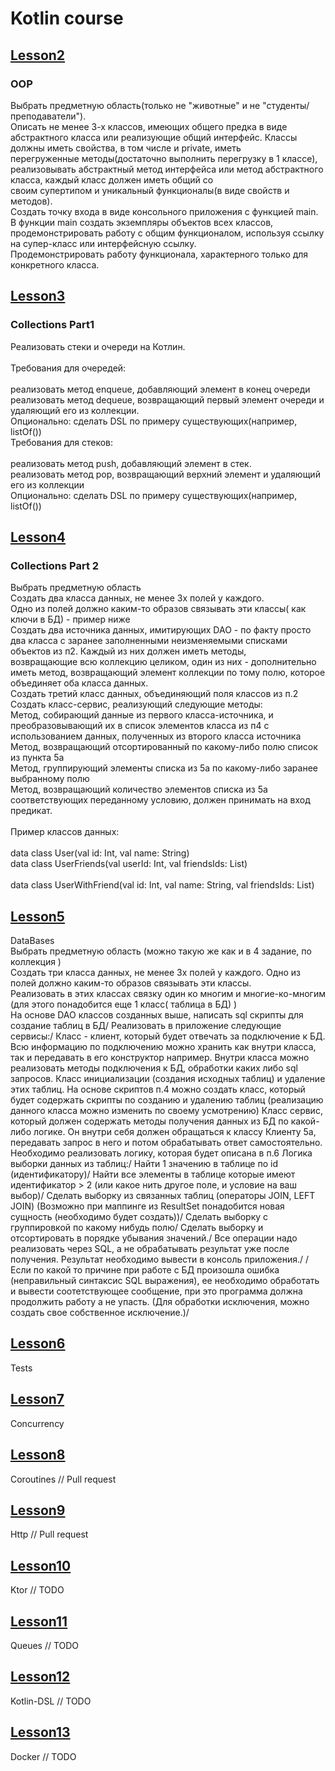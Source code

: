# Kotlin course
## [Lesson2](https://github.com/mk17ru/Kotlin-Tinkoff/tree/main/lessson2)
### OOP
Выбрать предметную область(только не "животные" и не "студенты/преподаватели").<br />
Описать не менее 3-х классов, имеющих общего предка в виде абстрактного класса или реализующие общий интерфейс. Классы должны иметь свойства, в том числе и private, иметь<br /> перегруженные методы(достаточно выполнить перегрузку в 1 классе), реализовывать абстрактный метод интерфейса или метод абстрактного класса, каждый класс должен иметь общий со<br /> своим супертипом и уникальный функционалы(в виде свойств и методов).<br />
Создать точку входа в виде консольного приложения с функцией main.<br />
В функции main создать экземпляры объектов всех классов, продемонстрировать работу с общим функционалом, используя ссылку на супер-класс или интерфейсную ссылку.<br /> Продемонстрировать работу функционала, характерного только для конкретного класса.<br />
## [Lesson3](https://github.com/mk17ru/Kotlin-Tinkoff/tree/main/lesson3) 
### Collections Part1
Реализовать стеки и очереди на Котлин.<br />
<br />
Требования для очередей:<br />
<br />
реализовать метод enqueue, добавляющий элемент в конец очереди<br />
реализовать метод dequeue, возвращающий первый элемент очереди и удаляющий его из коллекции.<br />
Опционально: сделать DSL по примеру существующих(например, listOf())<br />
Требования для стеков:<br />
<br />
реализовать метод push, добавляющий элемент в стек.<br />
реализовать метод pop, возвращающий верхний элемент и удаляющий его из коллекции<br />
Опционально: сделать DSL по примеру существующих(например, listOf())<br />
## [Lesson4](https://github.com/mk17ru/Kotlin-Tinkoff/tree/main/lesson4) 
### Collections Part 2
Выбрать предметную область<br />
Создать два класса данных, не менее 3х полей у каждого. <br />
Одно из полей должно каким-то образов связывать эти классы( как ключи в БД) - пример ниже<br />
Создать два источника данных, имитирующих DAO - по факту просто два класса с заранее заполненными неизменяемыми списками объектов из п2. Каждый из них должен иметь методы,<br /> возвращающие всю коллекцию целиком, один из них - дополнительно иметь метод, возвращающий элемент коллекции по тому полю, которое объединяет оба класса данных.<br />
Создать третий класс данных, объединяющий поля классов из п.2<br />
Создать класс-сервис, реализующий следующие методы:<br />
Метод, собирающий данные из первого класса-источника, и преобразовывающий их в список элементов класса из п4 с использованием данных, полученных из второго класса источника<br />
Метод, возвращающий отсортированный по какому-либо полю список из пункта 5а<br />
Метод, группирующий элементы списка из 5а по какому-либо заранее выбранному полю<br />
Метод, возвращающий количество элементов списка из 5а соответствующих переданному условию, должен принимать на вход предикат.<br />
<br />
Пример классов данных:<br />
<br />
data class User(val id: Int, val name: String)<br />
data class UserFriends(val userId: Int, val friendsIds: List<Int>)<br />
<br />
data class UserWithFriend(val id: Int, val name: String, val friendsIds: List<Int>)<br />
## [Lesson5](https://github.com/mk17ru/Kotlin-Tinkoff/tree/main/lesson5) 
DataBases\
  Выбрать предметную область (можно такую же как и в 4 задание, по коллекция )\
Создать три класса данных, не менее 3х полей у каждого. Одно из полей должно каким-то образов связывать эти классы.\
Реализовать в этих классах связку один ко многим и многие-ко-многим (для этого понадобится еще 1 класс( таблица в БД) )\
На основе DAO классов созданных выше, написать sql скрипты для создание таблиц в БД/
Реализовать в приложение следующие сервисы:/
Класс - клиент, который будет отвечать за подключение к БД. Всю информацию по подключению можно хранить как внутри класса, так и передавать в его конструктор например. Внутри класса можно реализовать методы подключения к БД, обработки каких либо sql запросов.
Класс инициализации (создания исходных таблиц) и удаление этих таблиц. На основе скриптов п.4 можно создать класс, который будет содержать скрипты по созданию и удалению таблиц (реализацию данного класса можно изменить по своему усмотрению)
Класс сервис, который должен содержать методы получения данных из БД по какой-либо логике. Он внутри себя должен обращаться к классу Клиенту 5a, передавать запрос в него и потом обрабатывать ответ самостоятельно. Необходимо реализовать логику, которая будет описана в п.6
Логика выборки данных из таблиц:/
Найти 1 значению в таблице по id (идентификатору)/
Найти все элементы в таблице которые имеют идентификатор > 2 (или какое нить другое поле, и условие на ваш выбор)/
Сделать выборку из связанных таблиц (операторы JOIN, LEFT JOIN) (Возможно при маппинге из ResultSet понадобится новая сущность (необходимо будет создать))/
Сделать выборку с группировкой по какому нибудь полю/
Сделать выборку и отсортировать в порядке убывания значений./
Все операции надо реализовать через SQL, а не обрабатывать результат уже после получения. Результат необходимо вывести в консоль приложения./
/
Если по какой то причине при работе с БД произошла ошибка (неправильный синтаксис SQL выражения), ее необходимо обработать и вывести соотетствующее сообщение, при это программа должна продолжить работу а не упасть. (Для обработки исключения, можно создать свое собственное исключение.)/
## [Lesson6](https://github.com/mk17ru/Kotlin-Tinkoff/tree/main/lesson6) 
Tests
## [Lesson7](https://github.com/mk17ru/Kotlin-Tinkoff/tree/main/lesson7) 
Concurrency
## [Lesson8]() 
Coroutines // Pull request
## [Lesson9]()
Http // Pull request
## [Lesson10]()
Ktor // TODO
## [Lesson11]()
Queues // TODO
## [Lesson12]()
Kotlin-DSL // TODO
## [Lesson13]()
Docker // TODO
